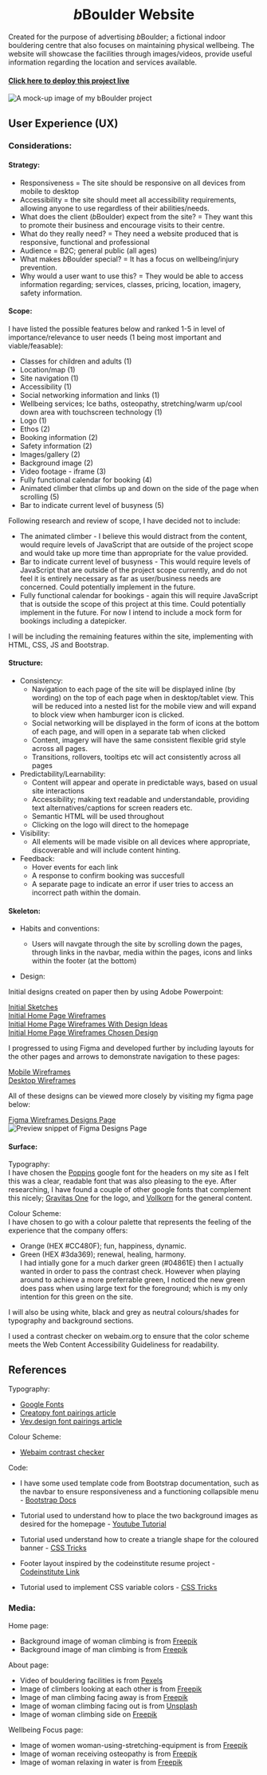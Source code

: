 <h1 align="center"><em>b</em>Boulder Website</h1>
Created for the purpose of advertising <em>b</em>Boulder; a fictional indoor bouldering centre that also focuses on maintaining physical wellbeing. The website will showcase the facilities through images/videos, provide useful information regarding the location and services available.
<br>

#### [Click here to deploy this project live](https://dalefielding.github.io/b-boulder/)

![A mock-up image of my bBoulder project](assets/resources/b-boulder-project-mock-up.png "A mock-up image of my bBoulder project")




## User Experience (UX)

### Considerations:

#### Strategy:
* Responsiveness = The site should be responsive on all devices from mobile to desktop
* Accessibility = the site should meet all accessibility requirements, allowing anyone to use regardless of their abilities/needs.
* What does the client (<em>b</em>Boulder) expect from the site? = They want this to promote their business and encourage visits to their centre.
* What do they really need? = They need a website produced that is responsive, functional and professional 
* Audience = B2C; general public (all ages)
* What makes <em>b</em>Boulder special? = It has a focus on wellbeing/injury prevention.
* Why would a user want to use this? = They would be able to access information regarding; services, classes, pricing, location, imagery, safety information.

#### Scope:
I have listed the possible features below and ranked 1-5 in level of importance/relevance to user needs (1 being most important and viable/feasable):
* Classes for children and adults (1) 
* Location/map (1)
* Site navigation (1)
* Accessibility (1)
* Social networking information and links (1)
* Wellbeing services; Ice baths, osteopathy, stretching/warm up/cool down area with touchscreen technology (1)
* Logo (1)
* Ethos (2)
* Booking information (2)
* Safety information (2)
* Images/gallery (2)
* Background image (2)
* Video footage - iframe (3)
* Fully functional calendar for booking (4)
* Animated climber that climbs up and down on the side of the page when scrolling (5)
* Bar to indicate current level of busyness (5)

Following research and review of scope, I have decided not to include:
* The animated climber - I believe this would distract from the content, would require levels of JavaScript that are outside of the project scope and would take up more time than appropriate for the value provided.
* Bar to indicate current level of busyness - This would require levels of JavaScript that are outside of the project scope currently, and do not feel it is entirely necessary as far as user/business needs are concerned. Could potentially implement in the future.
* Fully functional calendar for bookings - again this will require JavaScript that is outside the scope of this project at this time. Could potentially implement in the future. For now I intend to include a mock form for bookings including a datepicker.

I will be including the remaining features within the site, implementing with HTML, CSS, JS and Bootstrap.

#### Structure:
- Consistency: 
    - Navigation to each page of the site will be displayed inline (by wording) on the top of each page when in desktop/tablet view. This will be reduced into a nested list for the mobile view and will expand to block view when hamburger icon is clicked.
    - Social networking will be displayed in the form of icons at the bottom of each page, and will open in a separate tab when clicked        
    - Content, imagery will have the same consistent flexible grid style across all pages.
    - Transitions, rollovers, tooltips etc will act consistently across all pages
- Predictability/Learnability: 
    - Content will appear and operate in predictable ways, based on usual site interactions
    - Accessibility; making text readable and understandable, providing text alternatives/captions for screen readers etc. 
    - Semantic HTML will be used throughout
    - Clicking on the logo will direct to the homepage
- Visibility:
    - All elements will be made visible on all devices where appropriate, discoverable and will include content hinting.
- Feedback:
    - Hover events for each link
    - A response to confirm booking was succesfull
    - A separate page to indicate an error if user tries to access an incorrect path within the domain.

#### Skeleton:
* Habits and conventions:
    - Users will navgate through the site by scrolling down the pages, through links in the navbar, media within the pages, icons and links within the footer (at the bottom)

* Design:


Initial designs created on paper then by using Adobe Powerpoint:

[Initial Sketches](/assets/resources/initial-sketches.png "Link to initial sketches image file")
<br>
[Initial Home Page Wireframes](assets/resources/initial-home-page-wireframes.png "Link to initial home page wireframes image file")
<br>
[Initial Home Page Wireframes With Design Ideas](assets/resources/initial-home-page-wireframes-with-style.png "Link to initial home page wireframes with style image file")
<br>
[Initial Home Page Wireframes Chosen Design](assets/resources/initial-home-page-chosen-style.png "Link to initial home page chosen style image file")

I progressed to using Figma and developed further by including layouts for the other pages and arrows to demonstrate navigation to these pages:

[Mobile Wireframes](assets/resources/mobile-wireframes.png "Link to mobile wireframes image file")
<br>
[Desktop Wireframes](assets/resources/desktop-wireframes.png "Link to desktop wireframes image file")

All of these designs can be viewed more closely by visiting my figma page below:

[Figma Wireframes Designs Page](https://www.figma.com/file/9Ioehs6ELzng3FZX2CQiR8/Page-Wireframes-for-bBoulder-Climbing-Centre-Site?type=design&node-id=21-1157&mode=design&t=Xg50D9xzmFzjb80e-0 "Link to Figma Wireframe Designs Page")
<br>
![Preview snippet of Figma Designs Page](assets/resources/figma-page-preview.png "Preview snippet of Figma Designs Page")

#### Surface:

Typography:
<br>
I have chosen the [Poppins](https://fonts.google.com/?query=poppins "link to Poppins google font") google font for the headers on my site as I felt this was a clear, readable font that was also pleasing to the eye. After researching, I have found a couple of other google fonts that complement this nicely; [Gravitas One](https://fonts.google.com/specimen/Gravitas+One?preview.text=bBoulder&query=Gravitas+One "link to Gravitas One google font") for the logo, and [Vollkorn](https://fonts.google.com/?query=vollkorn "link to Volkorn google font") for the general content.

Colour Scheme:
<br>
I have chosen to go with a colour palette that represents the feeling of the experience that the company offers:
- Orange (HEX #CC480F); fun, happiness, dynamic. 
- Green (HEX #3da369); renewal, healing, harmony. <br> 
I had intially gone for a much darker green (#04861E) then I actually wanted in order to pass the contrast check. However when playing around to achieve a more preferrable green, I noticed the new green does pass when using large text for the foreground; which is my only intention for this green on the site.

I will also be using white, black and grey as neutral colours/shades for typography and background sections.

I used a contrast checker on webaim.org to ensure that the color scheme meets the Web Content Accessibility Guideliness for readability. 


## References

Typography:<br>
* <a href="https://fonts.google.com">Google Fonts</a><br>
* <a href="https://www.creatopy.com/blog/google-font-pairings/">Creatopy font pairings article</a><br>
* <a href="https://www.vev.design/blog/google-font-combinations/#:~:text=Poppins%20%2B%20Vollkorn,a%20header%20or%20body%20copy">Vev.design font pairings article</a><br>

Colour Scheme:<br>
* <a href="https://webaim.org/resources/contrastchecker">Webaim contrast checker</a><br>


Code:

* I have some used template code from Bootstrap documentation, such as the navbar to ensure responsiveness and a functioning collapsible menu - 
[Bootstrap Docs](https://getbootstrap.com/docs/5.3/getting-started/introduction/ "link to Bootstrap Docs")


* Tutorial used to understand how to place the two background images as desired for the homepage - 
[Youtube Tutorial](https://www.youtube.com/watch?v=iC6hzjR1luY "link to Youtube tutorial")

* Tutorial used understand how to create a triangle shape for the coloured banner - 
[CSS Tricks](https://css-tricks.com/snippets/css/css-triangle/ "link to CSS tricks tutorial")

* Footer layout inspired by the codeinstitute resume project - 
[Codeinstitute Link](https://learn.codeinstitute.net/courses/course-v1:codeinstitute+FE+2017_T3/courseware/616289d66b5641a3808cc43e53842695/b51f7b8b815c4bcd9979d2281b6d97a9/ "link to Codeinstitute resume project")

* Tutorial used to implement CSS variable colors - 
[CSS Tricks](https://www.w3schools.com/css/css3_variables.asp "link to CSS variable colors tutorial")

### Media:<br>

Home page:
* Background image of woman climbing is from <a href="https://www.freepik.com/free-photo/cheerful-woman-climbing-wall-gym_5576896.htm#query=climbing%20indoor&position=0&from_view=search&track=ais">Freepik</a><br>
* Background image of man climbing is from <a href="https://www.freepik.com/free-photo/man-doing-his-self-care-ritual_20935535.htm#query=person%20in%20bath&position=5&from_view=search&track=ais#position=5&query=person%20in%20bath">Freepik</a>

About page:
* Video of bouldering facilities is from <a href="https://www.pexels.com/video/athletes-climbing-a-wall-7591810/">Pexels</a><br>
* Image of climbers looking at each other is from <a href="https://www.freepik.com/free-photo/medium-shot-friends-climbing-wall_44983886.htm#query=climbing%20indoor&position=25&from_view=search&track=ais">Freepik</a><br>
* Image of man climbing facing away is from <a href="https://www.freepik.com/free-photo/full-shot-woman-climbing-wall_44983705.htm#query=climbing%20indoor&position=37&from_view=search&track=ais">Freepik</a><br>
* Image of woman climbing facing out is from <a href="https://unsplash.com/photos/man-in-black-and-white-crew-neck-t-shirt-and-black-shorts-standing-on-brown-concrete-RwjeAb3lXQo"> Unsplash</a><br>
* Image of woman climbing side on <a href="https://www.freepik.com/free-photo/professional-female-climber-bouldering-wall-indoors_26471812.htm#query=climbing%20indoor&position=0&from_view=search&track=ais">Freepik</a>

Wellbeing Focus page:

* Image of women woman-using-stretching-equipment is from <a href="https://www.freepik.com/free-photo/two-young-fit-women-training-gym_20757869.htm#query=stretching%20area&position=13&from_view=search&track=ais">Freepik</a>
* Image of woman receiving osteopathy is from <a href="https://www.freepik.com/free-photo/professional-female-physiotherapist-giving-shoulder-massage-blonde-woman_1318975.htm#query=osteopatie&position=8&from_view=search&track=ais">Freepik</a>
* Image of woman relaxing in water is from <a href="https://www.freepik.com/free-photo/woman-relaxing-spa_3513036.htm#page=5&query=person%20in%20bath&position=43&from_view=search&track=ais">Freepik</a>

 

